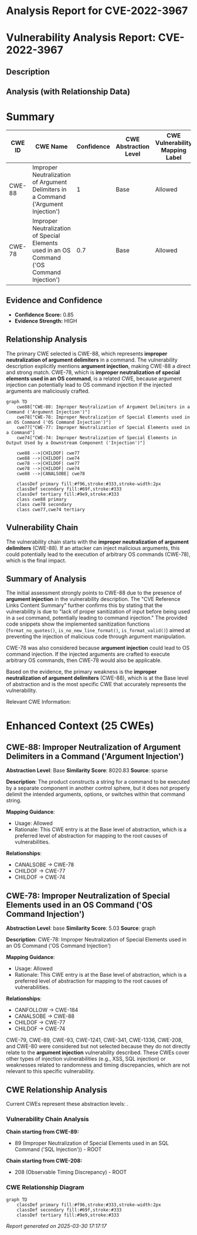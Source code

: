 # Analysis Report for CVE-2022-3967

# Vulnerability Analysis Report: CVE-2022-3967

## Description



## Analysis (with Relationship Data)

# Summary
| CWE ID | CWE Name | Confidence | CWE Abstraction Level | CWE Vulnerability Mapping Label | CWE-Vulnerability Mapping Notes |
|---|---|---|---|---|---|
| CWE-88 | Improper Neutralization of Argument Delimiters in a Command ('Argument Injection') | 1 | Base | Allowed | Primary CWE |
| CWE-78 | Improper Neutralization of Special Elements used in an OS Command ('OS Command Injection') | 0.7 | Base | Allowed | Secondary CWE |

## Evidence and Confidence

*   **Confidence Score:** 0.85
*   **Evidence Strength:** HIGH

## Relationship Analysis
The primary CWE selected is CWE-88, which represents **improper neutralization of argument delimiters** in a command. The vulnerability description explicitly mentions **argument injection**, making CWE-88 a direct and strong match. CWE-78, which is **improper neutralization of special elements used in an OS command**, is a related CWE, because argument injection can potentially lead to OS command injection if the injected arguments are maliciously crafted.

```mermaid
graph TD
    cwe88["CWE-88: Improper Neutralization of Argument Delimiters in a Command ('Argument Injection')"]
    cwe78["CWE-78: Improper Neutralization of Special Elements used in an OS Command ('OS Command Injection')"]
    cwe77["CWE-77: Improper Neutralization of Special Elements used in a Command"]
    cwe74["CWE-74: Improper Neutralization of Special Elements in Output Used by a Downstream Component ('Injection')"]

    cwe88 -->|CHILDOF| cwe77
    cwe88 -->|CHILDOF| cwe74
    cwe78 -->|CHILDOF| cwe77
    cwe78 -->|CHILDOF| cwe74
    cwe88 -->|CANALSOBE| cwe78

    classDef primary fill:#f96,stroke:#333,stroke-width:2px
    classDef secondary fill:#69f,stroke:#333
    classDef tertiary fill:#9e9,stroke:#333
    class cwe88 primary
    class cwe78 secondary
    class cwe77,cwe74 tertiary
```

## Vulnerability Chain
The vulnerability chain starts with the **improper neutralization of argument delimiters** (CWE-88). If an attacker can inject malicious arguments, this could potentially lead to the execution of arbitrary OS commands (CWE-78), which is the final impact.

## Summary of Analysis
The initial assessment strongly points to CWE-88 due to the presence of **argument injection** in the vulnerability description. The "CVE Reference Links Content Summary" further confirms this by stating that the vulnerability is due to "lack of proper sanitization of input before being used in a `sed` command, potentially leading to command injection." The provided code snippets show the implemented sanitization functions (`format_no_quotes()`, `is_no_new_line_format()`, `is_format_valid()`) aimed at preventing the injection of malicious code through argument manipulation.

CWE-78 was also considered because **argument injection** could lead to OS command injection. If the injected arguments are crafted to execute arbitrary OS commands, then CWE-78 would also be applicable.

Based on the evidence, the primary weakness is the **improper neutralization of argument delimiters** (CWE-88), which is at the Base level of abstraction and is the most specific CWE that accurately represents the vulnerability.

Relevant CWE Information:

# Enhanced Context (25 CWEs)

## CWE-88: Improper Neutralization of Argument Delimiters in a Command ('Argument Injection')
**Abstraction Level**: Base
**Similarity Score**: 8020.83
**Source**: sparse

**Description**:
The product constructs a string for a command to be executed by a separate component
in another control sphere, but it does not properly delimit the
intended arguments, options, or switches within that command string.

**Mapping Guidance**:
- Usage: Allowed
- Rationale: This CWE entry is at the Base level of abstraction, which is a preferred level of abstraction for mapping to the root causes of vulnerabilities.

**Relationships**:
- CANALSOBE -> CWE-78
- CHILDOF -> CWE-77
- CHILDOF -> CWE-74

## CWE-78: Improper Neutralization of Special Elements used in an OS Command ('OS Command Injection')
**Abstraction Level**: base
**Similarity Score**: 5.03
**Source**: graph

**Description**:
CWE-78: Improper Neutralization of Special Elements used in an OS Command ('OS Command Injection')

**Mapping Guidance**:
- Usage: Allowed
- Rationale: This CWE entry is at the Base level of abstraction, which is a preferred level of abstraction for mapping to the root causes of vulnerabilities.

**Relationships**:
- CANFOLLOW -> CWE-184
- CANALSOBE -> CWE-88
- CHILDOF -> CWE-77
- CHILDOF -> CWE-74

CWE-79, CWE-89, CWE-93, CWE-1241, CWE-341, CWE-1336, CWE-208, and CWE-80 were considered but not selected because they do not directly relate to the **argument injection** vulnerability described. These CWEs cover other types of injection vulnerabilities (e.g., XSS, SQL injection) or weaknesses related to randomness and timing discrepancies, which are not relevant to this specific vulnerability.


## CWE Relationship Analysis

Current CWEs represent these abstraction levels: .


### Vulnerability Chain Analysis

**Chain starting from CWE-89:**
- 89 (Improper Neutralization of Special Elements used in an SQL Command ('SQL Injection')) - ROOT


**Chain starting from CWE-208:**
- 208 (Observable Timing Discrepancy) - ROOT



### CWE Relationship Diagram

```mermaid
graph TD
    classDef primary fill:#f96,stroke:#333,stroke-width:2px
    classDef secondary fill:#69f,stroke:#333
    classDef tertiary fill:#9e9,stroke:#333
```



*Report generated on 2025-03-30 17:17:17*

